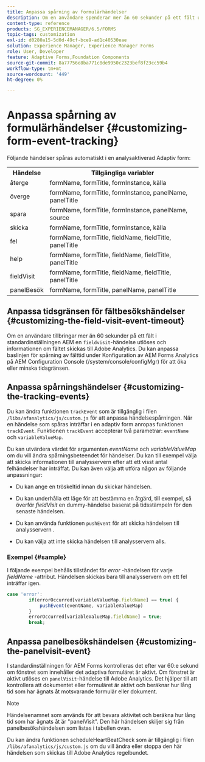 ```yaml
---
title: Anpassa spårning av formulärhändelser
description: Om en användare spenderar mer än 60 sekunder på ett fält utlöses en fältbesökshändelse och informationen om fältet skickas till Adobe SiteCatalyst.
content-type: reference
products: SG_EXPERIENCEMANAGER/6.5/FORMS
topic-tags: customization
exl-id: d0280a15-5d0d-49cf-bce9-ad1c40530eae
solution: Experience Manager, Experience Manager Forms
role: User, Developer
feature: Adaptive Forms,Foundation Components
source-git-commit: 8a77756e8ba771c8de9950c2323bef8f23cc59b4
workflow-type: tm+mt
source-wordcount: '449'
ht-degree: 0%

---
```


# Anpassa spårning av formulärhändelser {#customizing-form-event-tracking}

Följande händelser spåras automatiskt i en analysaktiverad Adaptiv form:

<table>
 <tbody>
  <tr>
   <th>Händelse</th>
   <th>Tillgängliga variabler</th>
  </tr>
  <tr>
   <td>återge</td>
   <td>formName, formTitle, formInstance, källa</td>
  </tr>
  <tr>
   <td>överge</td>
   <td>formName, formTitle, formInstance, panelName, panelTitle</td>
  </tr>
  <tr>
   <td>spara</td>
   <td>formName, formTitle, formInstance, panelName, source</td>
  </tr>
  <tr>
   <td>skicka</td>
   <td>formName, formTitle, formInstance, källa</td>
  </tr>
  <tr>
   <td>fel</td>
   <td>formName, formTitle, fieldName, fieldTitle, panelTitle</td>
  </tr>
  <tr>
   <td>help</td>
   <td>formName, formTitle, fieldName, fieldTitle, panelTitle</td>
  </tr>
  <tr>
   <td>fieldVisit</td>
   <td>formName, formTitle, fieldName, fieldTitle, panelTitle<br /> </td>
  </tr>
  <tr>
   <td>panelBesök</td>
   <td>formName, formTitle, panelName, panelTitle</td>
  </tr>
 </tbody>
</table>

## Anpassa tidsgränsen för fältbesökshändelser {#customizing-the-field-visit-event-timeout}

Om en användare tillbringar mer än 60 sekunder på ett fält i standardinställningen AEM en `fieldvisit`-händelse utlöses och informationen om fältet skickas till Adobe Analytics. Du kan anpassa baslinjen för spårning av fälttid under Konfiguration av AEM Forms Analytics på AEM Configuration Console (/system/console/configMgr) för att öka eller minska tidsgränsen.

## Anpassa spårningshändelser {#customizing-the-tracking-events}

Du kan ändra funktionen `trackEvent` som är tillgänglig i filen `/libs/afanalytics/js/custom.js` för att anpassa händelsespårningen. När en händelse som spåras inträffar i en adaptiv form anropas funktionen `trackEvent`. Funktionen `trackEvent` accepterar två parametrar: `eventName` och `variableValueMap`.

Du kan utvärdera värdet för argumenten *eventName* och *variableValueMap* om du vill ändra spårningsbeteendet för händelser. Du kan till exempel välja att skicka informationen till analysservern efter att ett visst antal felhändelser har inträffat. Du kan även välja att utföra någon av följande anpassningar:

* Du kan ange en tröskeltid innan du skickar händelsen.
* Du kan underhålla ett läge för att bestämma en åtgärd, till exempel, så överför *fieldVisit* en dummy-händelse baserat på tidsstämpeln för den senaste händelsen.
* Du kan använda funktionen `pushEvent` för att skicka händelsen till analysservern *.*

* Du kan välja att inte skicka händelsen till analysservern alls.

### Exempel {#sample}

I följande exempel behålls tillståndet för *error* -händelsen för varje *fieldName* -attribut. Händelsen skickas bara till analysservern om ett fel inträffar igen.

```javascript
case 'error':
        if(errorOccurred[variableValueMap.fieldName] == true) {
            pushEvent(eventName, variableValueMap)
        }
        errorOccurred[variableValueMap.fieldName] = true;
        break;
```

## Anpassa panelbesökshändelsen {#customizing-the-panelvisit-event}

I standardinställningen för AEM Forms kontrolleras det efter var 60:e sekund om fönstret som innehåller det adaptiva formuläret är aktivt. Om fönstret är aktivt utlöses en `panelVisit`-händelse till Adobe Analytics. Det hjälper till att kontrollera att dokumentet eller formuläret är aktivt och beräknar hur lång tid som har ägnats åt motsvarande formulär eller dokument.

>[!NOTE]
>
>Händelsenamnet som används för att bevara aktivitet och beräkna hur lång tid som har ägnats åt är &quot;panelVisit&quot;. Den här händelsen skiljer sig från panelbesökshändelsen som listas i tabellen ovan.

Du kan ändra funktionen scheduleHeartBeatCheck som är tillgänglig i filen `/libs/afanalytics/js/custom.js` om du vill ändra eller stoppa den här händelsen som skickas till Adobe Analytics regelbundet.
